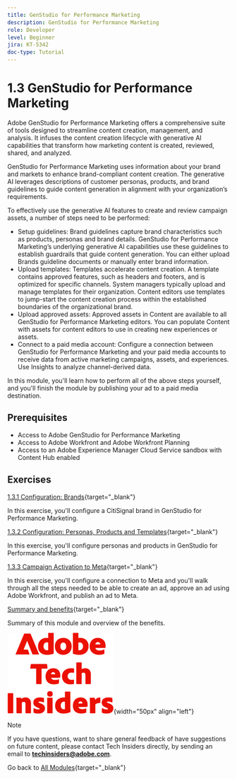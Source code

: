 ```yaml
---
title: GenStudio for Performance Marketing
description: GenStudio for Performance Marketing
role: Developer
level: Beginner
jira: KT-5342
doc-type: Tutorial
---
```

# 1.3 GenStudio for Performance Marketing

Adobe GenStudio for Performance Marketing offers a comprehensive suite of tools designed to streamline content creation, management, and analysis. It infuses the content creation lifecycle with generative AI capabilities that transform how marketing content is created, reviewed, shared, and analyzed.

GenStudio for Performance Marketing uses information about your brand and markets to enhance brand-compliant content creation. The generative AI leverages descriptions of customer personas, products, and brand guidelines to guide content generation in alignment with your organization’s requirements.

To effectively use the generative AI features to create and review campaign assets, a number of steps need to be performed:

- Setup guidelines: Brand guidelines capture brand characteristics such as products, personas and brand details. GenStudio for Performance Marketing’s underlying generative AI capabilities use these guidelines to establish guardrails that guide content generation. You can either upload Brands guideline documents or manually enter brand information.
- Upload templates: Templates accelerate content creation. A template contains approved features, such as headers and footers, and is optimized for specific channels. System managers typically upload and manage templates for their organization. Content editors use templates to jump-start the content creation process within the established boundaries of the organizational brand.
- Upload approved assets: Approved assets in Content are available to all GenStudio for Performance Marketing editors. You can populate Content with assets for content editors to use in creating new experiences or assets.
- Connect to a paid media account: Configure a connection between GenStudio for Performance Marketing and your paid media accounts to receive data from active marketing campaigns, assets, and experiences. Use Insights to analyze channel-derived data.

In this module, you'll learn how to perform all of the above steps yourself, and you'll finish the module by publishing your ad to a paid media destination.

## Prerequisites

- Access to Adobe GenStudio for Performance Marketing
- Access to Adobe Workfront and Adobe Workfront Planning
- Access to an Adobe Experience Manager Cloud Service sandbox with Content Hub enabled

## Exercises

[1.3.1 Configuration: Brands](./ex1.md){target="_blank"}

In this exercise, you'll configure a CitiSignal brand in GenStudio for Performance Marketing.

[1.3.2 Configuration: Personas, Products and Templates](./ex2.md){target="_blank"}

In this exercise, you'll configure personas and products in GenStudio for Performance Marketing.

[1.3.3 Campaign Activation to Meta](./ex3.md){target="_blank"}

In this exercise, you'll configure a connection to Meta and you'll walk through all the steps needed to be able to create an ad, approve an ad using Adobe Workfront, and publish an ad to Meta.

[Summary and benefits](./summary.md){target="_blank"}

Summary of this module and overview of the benefits.

![Tech Insiders](./../../../assets/images/techinsiders.png){width="50px" align="left"}

>[!NOTE]
>
>If you have questions, want to share general feedback of have suggestions on future content, please contact Tech Insiders directly, by sending an email to **techinsiders@adobe.com**.

Go back to [All Modules](../../../overview.md){target="_blank"}
